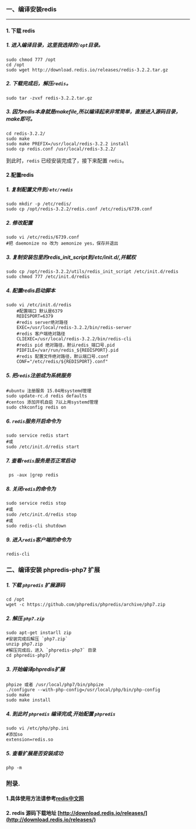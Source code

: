 ### 一、编译安装redis
----
#### 1. 下载 redis
##### 1. 进入编译目录，这里我选择的`/opt`目录。
```shell
sudo chmod 777 /opt
cd /opt
sudo wget http://download.redis.io/releases/redis-3.2.2.tar.gz
```
	
##### 2. 下载完成后，解压`redis`。
```shell
sudo tar -zvxf redis-3.2.2.tar.gz
```
	
##### 3. 因为redis本身就是makefile,所以编译起来非常简单，直接进入源码目录，make即可。
```shell
cd redis-3.2.2/
sudo make
sudo make PREFIX=/usr/local/redis-3.2.2 install
sudo cp redis.conf /usr/local/redis-3.2.2/
```
到此时，`redis` 已经安装完成了，接下来配置 `redis`。

#### 2.配置redis
##### 1. 复制配置文件到`/etc/redis`
```shell
sudo mkdir -p /etc/redis/
sudo cp /opt/redis-3.2.2/redis.conf /etc/redis/6739.conf
```
##### 2. 修改配置
```shell
sudo vi /etc/redis/6739.conf
#把 daemonize no 改为 aemonize yes，保存并退出
```
##### 3. 复制安装包里的redis_init_script到/etc/init.d/,并赋权
```shell
sudo cp /opt/redis-3.2.2/utils/redis_init_script /etc/init.d/redis
sudo chmod 777 /etc/init.d/redis
```
##### 4. 配置redis启动脚本
```shell
sudo vi /etc/init.d/redis
    #配置端口 默认是6379
    REDISPORT=6379
    #redis server绝对路径
    EXEC=/usr/local/redis-3.2.2/bin/redis-server
    #redis 客户端绝对路径
    CLIEXEC=/usr/local/redis-3.2.2/bin/redis-cli
    #redis pid 绝对路径，默认redis_端口号.pid
    PIDFILE=/var/run/redis_${REDISPORT}.pid
    #redis 配置文件绝对路径，默认端口号.conf
    CONF="/etc/redis/${REDISPORT}.conf"
```
##### 5. 把`redis`注册成为系统服务
```shell
#ubuntu 注册服务 15.04用systemd管理
sudo update-rc.d redis defaults
#centos 添加开机自启 7以上用systemd管理
sudo chkconfig redis on
```
##### 6. `redis`服务开启命令为
```shell
sudo service redis start
#或
sudo /etc/init.d/redis start
```
##### 7. 查看`redis`服务是否正常启动
```shell
 ps -aux |grep redis
```
##### 8. 关闭`redis`的命令为
```shell
sudo service redis stop
#或
sudo /etc/init.d/redis stop
#或
sudo redis-cli shutdown
```
##### 9. 进入`redis`客户端的命令为
```shell
redis-cli
```
### 二、编译安装 phpredis-php7 扩展
##### 1. 下载 `phpredis` 扩展源码
```shell
cd /opt
wget -c https://github.com/phpredis/phpredis/archive/php7.zip
```
##### 2. 解压 `php7.zip`
```shell
sudo apt-get instarll zip
#安装完成后解压 `php7.zip`
unzip php7.zip
#解压完成后，进入 `phpredis-php7` 目录
cd phpredis-php7/
```
##### 3. 开始编译phpredis扩展
```shell
phpize 或者 /usr/local/php7/bin/phpize
./configure --with-php-config=/usr/local/php/bin/php-config 
sudo make
sudo make install
```
##### 4. 到此时 `phpredis` 编译完成,开始配置 `phpredis`
```shell
sudo vi /etc/php/php.ini
#添加so
extension=redis.so
```
##### 5. 查看扩展是否安装成功
```shell
php -m 
```
### 附录.

#### 1.具体使用方法请参考[redis中文网](http://www.redis.cn/)

#### 2. redis 源码下载地址  [http://download.redis.io/releases/](http://download.redis.io/releases/)
